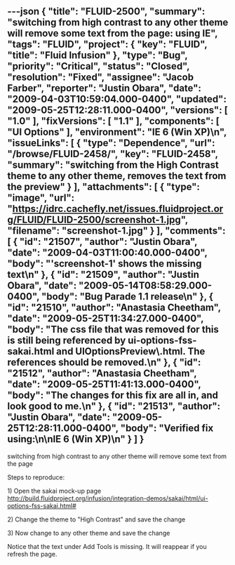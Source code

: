 ---json
{
  "title": "FLUID-2500",
  "summary": "switching from high contrast to any other theme will remove some text from the page: using IE",
  "tags": "FLUID",
  "project": {
    "key": "FLUID",
    "title": "Fluid Infusion"
  },
  "type": "Bug",
  "priority": "Critical",
  "status": "Closed",
  "resolution": "Fixed",
  "assignee": "Jacob Farber",
  "reporter": "Justin Obara",
  "date": "2009-04-03T10:59:04.000-0400",
  "updated": "2009-05-25T12:28:11.000-0400",
  "versions": [
    "1.0"
  ],
  "fixVersions": [
    "1.1"
  ],
  "components": [
    "UI Options"
  ],
  "environment": "IE 6 (Win XP)\n",
  "issueLinks": [
    {
      "type": "Dependence",
      "url": "/browse/FLUID-2458/",
      "key": "FLUID-2458",
      "summary": "switching from the High Contrast theme to any other theme, removes the text from the preview"
    }
  ],
  "attachments": [
    {
      "type": "image",
      "url": "https://idrc.cachefly.net/issues.fluidproject.org/FLUID/FLUID-2500/screenshot-1.jpg",
      "filename": "screenshot-1.jpg"
    }
  ],
  "comments": [
    {
      "id": "21507",
      "author": "Justin Obara",
      "date": "2009-04-03T11:00:40.000-0400",
      "body": "'screenshot-1' shows the missing text\n"
    },
    {
      "id": "21509",
      "author": "Justin Obara",
      "date": "2009-05-14T08:58:29.000-0400",
      "body": "Bug Parade 1.1 release\n"
    },
    {
      "id": "21510",
      "author": "Anastasia Cheetham",
      "date": "2009-05-25T11:34:27.000-0400",
      "body": "The css file that was removed for this is still being referenced by ui-options-fss-sakai.html and UIOptionsPreview\\.html. The references should be removed.\n"
    },
    {
      "id": "21512",
      "author": "Anastasia Cheetham",
      "date": "2009-05-25T11:41:13.000-0400",
      "body": "The changes for this fix are all in, and look good to me.\n"
    },
    {
      "id": "21513",
      "author": "Justin Obara",
      "date": "2009-05-25T12:28:11.000-0400",
      "body": "Verified fix using:\n\nIE 6 (Win XP)\n"
    }
  ]
}
---
switching from high contrast to any other theme will remove some text from the page

Steps to reproduce:

1\) Open the sakai mock-up page\
<http://build.fluidproject.org/infusion/integration-demos/sakai/html/ui-options-fss-sakai.html#>

2\) Change the theme to "High Contrast" and save the change

3\) Now change to any other theme and save the change

Notice that the text under Add Tools is missing. It will reappear if you refresh the page.

        